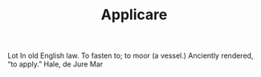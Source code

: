 ---
title: Applicare
letter: A
permalink: "/definitions/applicare.html"
body: Lot In old English law. To fasten to; to moor (a vessel.) Anciently rendered,
  “to apply.” Hale, de Jure Mar
published_at: '2018-07-07'
source: Black's Law Dictionary
layout: post
---